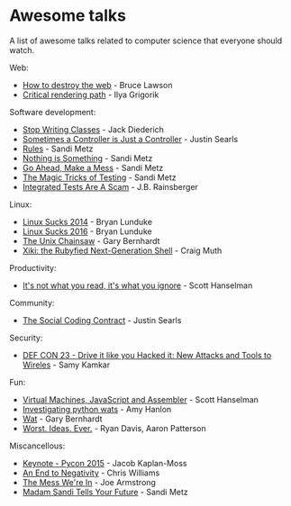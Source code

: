 # Awesome talks
A list of awesome talks related to computer science that everyone should watch.

Web:
* [How to destroy the web](https://www.youtube.com/watch?v=OXX3PwJhqUY) - Bruce Lawson
* [Critical rendering path](https://www.youtube.com/watch?v=PkOBnYxqj3k) - Ilya Grigorik

Software development:
* [Stop Writing Classes](https://www.youtube.com/watch?v=o9pEzgHorH0) - Jack Diederich
* [Sometimes a Controller is Just a Controller](https://www.youtube.com/watch?v=MSgR-hJjdTo) - Justin Searls
* [Rules](https://www.youtube.com/watch?v=npOGOmkxuio) - Sandi Metz
* [Nothing is Something](https://www.youtube.com/watch?v=9lv2lBq6x4A) - Sandi Metz
* [Go Ahead, Make a Mess](https://www.youtube.com/watch?v=f5I1iyso29U) - Sandi Metz
* [The Magic Tricks of Testing](https://www.youtube.com/watch?v=URSWYvyc42M) - Sandi Metz
* [Integrated Tests Are A Scam](https://vimeo.com/80533536) - J.B. Rainsberger

Linux:
* [Linux Sucks 2014](https://www.youtube.com/watch?v=5pOxlazS3zs) - Bryan Lunduke
* [Linux Sucks 2016](https://www.youtube.com/watch?v=WipM3SAYqK4) - Bryan Lunduke
* [The Unix Chainsaw](https://www.youtube.com/watch?v=sCZJblyT_XM) - Gary Bernhardt
* [Xiki: the Rubyfied Next-Generation Shell](https://www.youtube.com/watch?v=QqOrQN0bxNE) - Craig Muth

Productivity:
* [It's not what you read, it's what you ignore](https://www.youtube.com/watch?v=IWPgUn8tL8s) - Scott Hanselman

Community:
* [The Social Coding Contract](https://www.youtube.com/watch?v=e_-qV8waPVM) - Justin Searls

Security:
* [DEF CON 23 - Drive it like you Hacked it: New Attacks and Tools to Wireles](https://www.youtube.com/watch?v=UNgvShN4USU) - Samy Kamkar

Fun:
* [Virtual Machines, JavaScript and Assembler](https://www.youtube.com/watch?v=UzyoT4DziQ4) - Scott Hanselman
* [Investigating python wats](https://www.youtube.com/watch?v=sH4XF6pKKmk) - Amy Hanlon
* [Wat](https://www.destroyallsoftware.com/talks/wat) - Gary Bernhardt
* [Worst. Ideas. Ever.](https://www.youtube.com/watch?v=sLb7Uz9KOqc) - Ryan Davis, Aaron Patterson

Miscancellous:
* [Keynote - Pycon 2015](https://www.youtube.com/watch?v=hIJdFxYlEKE) - Jacob Kaplan-Moss
* [An End to Negativity](https://www.youtube.com/watch?v=17rkSdkc5TI) - Chris Williams
* [The Mess We're In](https://www.youtube.com/watch?v=lKXe3HUG2l4) - Joe Armstrong
* [Madam Sandi Tells Your Future](https://www.youtube.com/watch?v=JOM5_V5jLAs) - Sandi Metz
